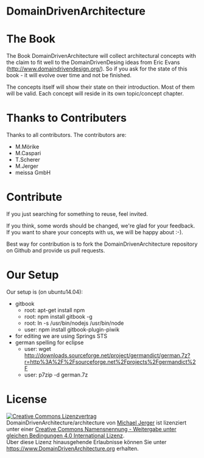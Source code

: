 # DomainDrivenArchitecture

# The Book
The Book DomainDrivenArchitecture will collect architectural concepts with the claim to fit well to the DomainDrivenDesing ideas from Eric Evans (http://www.domaindrivendesign.org/). So if you ask for the state of this book - it will evolve over time and not be finished.

The concepts itself will show their state on their introduction. Most of them will be valid. Each concept will reside in its own topic/concept chapter.

# Thanks to Contributers
Thanks to all contributors. The contributors are:
 * M.Mörike
 * M.Caspari
 * T.Scherer
 * M.Jerger
 * meissa GmbH	

# Contribute
If you just searching for something to reuse, feel invited. 

If you think, some words should be changed, we're glad for your feedback. 
If you want to share your concepts with us, we will be happy about :-).

Best way for contribution is to fork the DomainDrivenArchitecture repository on Github and provide us pull requests.

# Our Setup
Our setup is (on ubuntu14.04):
 * gitbook
     * root: apt-get install npm
     * root: npm install gitbook -g
     * root: ln -s /usr/bin/nodejs /usr/bin/node
     * user: npm install gitbook-plugin-piwik
 * for editing we are using Springs STS
 * german spelling for eclipse
     * user: wget http://downloads.sourceforge.net/project/germandict/german.7z?r=http%3A%2F%2Fsourceforge.net%2Fprojects%2Fgermandict%2F
     * user: p7zip -d german.7z

# License
<a rel="license" href="http://creativecommons.org/licenses/by-sa/4.0/">
<img alt="Creative Commons Lizenzvertrag" style="border-width:0" src="https://i.creativecommons.org/l/by-sa/4.0/88x31.png" /></a>
<br /><span xmlns:dct="http://purl.org/dc/terms/" property="dct:title">DomainDrivenArchitecture/architecture</span> von <a xmlns:cc="http://creativecommons.org/ns#" href="https://github.com/DomainDrivenArchitecture/architecture" property="cc:attributionName" rel="cc:attributionURL">Michael Jerger</a> ist lizenziert unter einer <a rel="license" href="http://creativecommons.org/licenses/by-sa/4.0/">Creative Commons Namensnennung - Weitergabe unter gleichen Bedingungen 4.0 International Lizenz</a>.<br />Über diese Lizenz hinausgehende Erlaubnisse können Sie unter <a xmlns:cc="http://creativecommons.org/ns#" href="https://www.DomainDrivenArchitecture.org" rel="cc:morePermissions">https://www.DomainDrivenArchitecture.org</a> erhalten.
